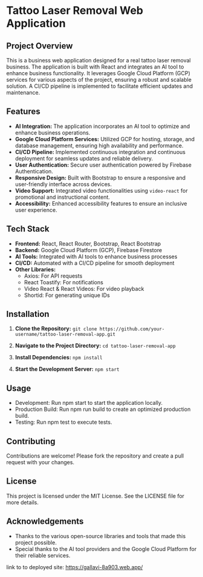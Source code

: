 # Tattoo Laser Removal Web Application

## Project Overview

This is a business web application designed for a real tattoo laser removal business. The application is built with React and integrates an AI tool to enhance business functionality. It leverages Google Cloud Platform (GCP) services for various aspects of the project, ensuring a robust and scalable solution. A CI/CD pipeline is implemented to facilitate efficient updates and maintenance.

## Features

- **AI Integration:** The application incorporates an AI tool to optimize and enhance business operations.
- **Google Cloud Platform Services:** Utilized GCP for hosting, storage, and database management, ensuring high availability and performance.
- **CI/CD Pipeline:** Implemented continuous integration and continuous deployment for seamless updates and reliable delivery.
- **User Authentication:** Secure user authentication powered by Firebase Authentication.
- **Responsive Design:** Built with Bootstrap to ensure a responsive and user-friendly interface across devices.
- **Video Support:** Integrated video functionalities using `video-react` for promotional and instructional content.
- **Accessibility:** Enhanced accessibility features to ensure an inclusive user experience.

## Tech Stack

- **Frontend:** React, React Router, Bootstrap, React Bootstrap
- **Backend:** Google Cloud Platform (GCP), Firebase Firestore
- **AI Tools:** Integrated with AI tools to enhance business processes
- **CI/CD:** Automated with a CI/CD pipeline for smooth deployment
- **Other Libraries:** 
  - Axios: For API requests
  - React Toastify: For notifications
  - Video React & React Videos: For video playback
  - Shortid: For generating unique IDs

## Installation

1. **Clone the Repository:**
   ``git clone https://github.com/your-username/tattoo-laser-removal-app.git``

2. **Navigate to the Project Directory:**
    ``cd tattoo-laser-removal-app``

3. **Install Dependencies:**
    ``npm install``

4. **Start the Development Server:**
    ``npm start``


## Usage
- Development: Run npm start to start the application locally.
- Production Build: Run npm run build to create an optimized production build.
- Testing: Run npm test to execute tests.

## Contributing
Contributions are welcome! Please fork the repository and create a pull request with your changes.

## License
This project is licensed under the MIT License. See the LICENSE file for more details.

## Acknowledgements
- Thanks to the various open-source libraries and tools that made this project possible.
- Special thanks to the AI tool providers and the Google Cloud Platform for their reliable services.

link to to deployed site:
https://gallavi-8a903.web.app/

